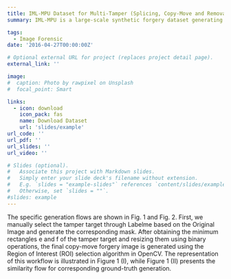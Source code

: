 ```yaml
---
title: IML-MPU Dataset for Multi-Tamper (Splicing, Copy-Move and Removal)
summary: IML-MPU is a large-scale synthetic forgery dataset generating by **Photoshop scripting (PS-Scripting)**, using a diverse set of samples sourced from VISION, KCMI, and own photographs selected as original images. The dataset comprises three distinct subsets, namely copy-move, splicing, and removal, consisting of **38,000**, **43,000**, and **32,000** images, respectively. It contains uncompressed TIFF images and JPEG images with different compression factors.

tags:
  - Image Forensic
date: '2016-04-27T00:00:00Z'

# Optional external URL for project (replaces project detail page).
external_link: ''

image:
#  caption: Photo by rawpixel on Unsplash
#  focal_point: Smart

links:
  - icon: download
    icon_pack: fas
    name: Download Dataset
    url: 'slides/example'
url_code: ''
url_pdf: ''
url_slides: ''
url_video: ''

# Slides (optional).
#   Associate this project with Markdown slides.
#   Simply enter your slide deck's filename without extension.
#   E.g. `slides = "example-slides"` references `content/slides/example-slides.md`.
#   Otherwise, set `slides = ""`.
#slides: example
---
```


The specific generation flows are shown in Fig. 1 and Fig. 2. First, we manually select the tamper target through Labelme based on the Original Image and generate the corresponding mask. After obtaining the minimum rectangles e and f of the tamper target and resizing them using binary operations, the final copy-move forgery image is generated using the Region of Interest (ROI) selection algorithm in OpenCV. The representation of this workflow is illustrated in Figure 1 (I), while Figure 1 (II) presents the similarity flow for corresponding ground-truth generation.
